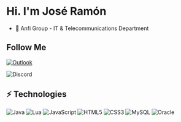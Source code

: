# Hi. I'm José Ramón

- 💼 Anfi Group - IT & Telecommunications Department 

## Follow Me

[![Outlook](https://img.shields.io/badge/-songoanda59@hotmail.es-0078D4?style=flat-square&logo=microsoft-outlook&logoColor=white)](mailto:songoanda59@hotmail.es)

![Discord](https://img.shields.io/badge/Jose76Tron-%237289DA.svg?style=flat-square&logo=discord&logoColor=white)

## ⚡ Technologies

![Java](https://img.shields.io/badge/Java-%23ED8B00.svg?style=flat-square&logo=java&logoColor=white)
![Lua](https://img.shields.io/badge/Lua-%232C2D72.svg?style=flat-square&logo=lua&logoColor=white)
![JavaScript](https://img.shields.io/badge/-JavaScript-black?style=flat-square&logo=javascript)
![HTML5](https://img.shields.io/badge/-HTML5-E34F26?style=flat-square&logo=html5&logoColor=white)
![CSS3](https://img.shields.io/badge/-CSS3-1572B6?style=flat-square&logo=css3)
![MySQL](https://img.shields.io/badge/-MySQL-black?style=flat-square&logo=mysql)
![Oracle](https://img.shields.io/static/v1?style=flat-square&amp;message=Oracle&amp;color=F80000&amp;logo=Oracle&amp;logoColor=FFFFFF&amp;label=)
